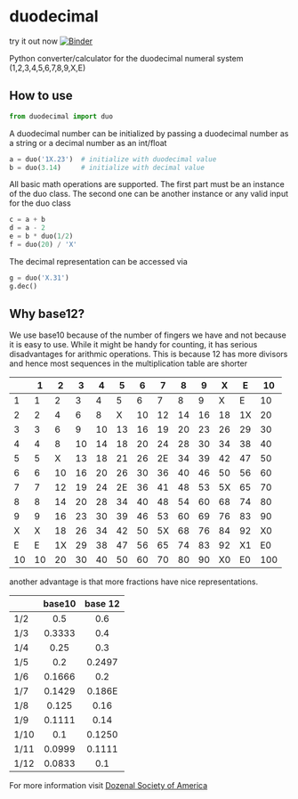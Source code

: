 # duodecimal
try it out now [![Binder](https://mybinder.org/badge_logo.svg)](https://mybinder.org/v2/gh/fschmnn/duodecimal/master)

Python converter/calculator for the duodecimal numeral system (1,2,3,4,5,6,7,8,9,X,E)

## How to use
```python
from duodecimal import duo
```
A duodecimal number can be initialized by passing a duodecimal number as a string or a decimal number as an int/float
```python
a = duo('1X.23')  # initialize with duodecimal value
b = duo(3.14)     # initialize with decimal value
```
All basic math operations are supported. The first part must be an instance of the duo class. The second one can be another instance or any valid input for the duo class
```python
c = a + b
d = a - 2
e = b * duo(1/2)
f = duo(20) / 'X'
```
The decimal representation can be accessed via
```python
g = duo('X.31')
g.dec()
```
## Why base12?
We use base10 because of the number of fingers we have and not because it is easy to use. While it might be handy for counting, it has serious disadvantages for arithmic operations. This is because 12 has more divisors and hence most sequences in the multiplication table are shorter

|  | 1 | 2 | 3 | 4 | 5 | 6 | 7 | 8 | 9 | X | E | 10|
|--|---|---|---|---|---|---|---|---|---|---|---|---|
|1 |1  |2 |3 |4 |5 |6 |7 |8 |9 |X |E |10|
|2 |2  |4 |6 |8 |X |10 |12 |14 |16 |18 |1X |20|
|3 |3  |6 |9 |10 |13 |16 |19 |20 |23 |26 |29 |30|
|4 |4  |8 |10 |14 |18 |20 |24 |28 |30 |34 |38 |40|
|5 |5  |X |13 |18 |21 |26 |2E |34 |39 |42 |47 |50|
|6 |6  |10 |16 |20 |26 |30 |36 |40 |46 |50 |56 |60|
|7 |7  |12 |19 |24 |2E |36 |41 |48 |53 |5X |65 |70|
|8 |8  |14 |20 |28 |34 |40 |48 |54 |60 |68 |74 |80|
|9 |9  |16 |23 |30 |39 |46 |53 |60 |69 |76 |83 |90|
|X |X  |18 |26 |34 |42 |50 |5X |68 |76 |84 |92 |X0|
|E |E  |1X |29 |38 |47 |56 |65 |74 |83 |92 |X1 |E0|
|10|10 |20 |30 |40 |50 |60 |70 |80 |90 |X0 |E0 |100|

another advantage is that more fractions have nice representations. 

|     | base10 | base 12|
|-----|:------:|:------:|
| 1/2 |  0.5   |  0.6   |
| 1/3 | 0.3333 |  0.4   |
| 1/4 |  0.25  |  0.3   |
| 1/5 | 0.2    |  0.2497 |
| 1/6 |  0.1666|  0.2   |
| 1/7 | 0.1429 |  0.186E |
| 1/8 |  0.125   |  0.16 |
| 1/9 | 0.1111 |  0.14  |
| 1/10| 0.1    |  0.1250 |
| 1/11| 0.0999 |  0.1111 |
| 1/12| 0.0833 |  0.1   |

For more information visit [Dozenal Society of America](http://www.dozenal.org/)
